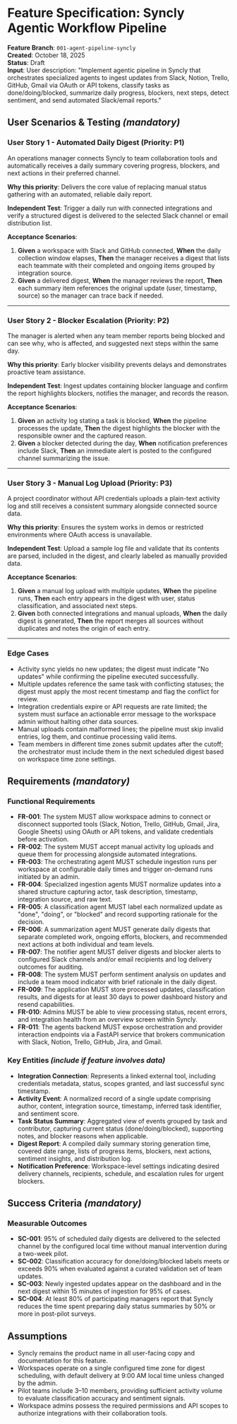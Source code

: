 # Feature Specification: Syncly Agentic Workflow Pipeline

**Feature Branch**: `001-agent-pipeline-syncly`  
**Created**: October 18, 2025  
**Status**: Draft  
**Input**: User description: "Implement agentic pipeline in Syncly that orchestrates specialized agents to ingest updates from Slack, Notion, Trello, GitHub, Gmail via OAuth or API tokens, classify tasks as done/doing/blocked, summarize daily progress, blockers, next steps, detect sentiment, and send automated Slack/email reports."

## User Scenarios & Testing *(mandatory)*

### User Story 1 - Automated Daily Digest (Priority: P1)

An operations manager connects Syncly to team collaboration tools and automatically receives a daily summary covering progress, blockers, and next actions in their preferred channel.

**Why this priority**: Delivers the core value of replacing manual status gathering with an automated, reliable daily report.

**Independent Test**: Trigger a daily run with connected integrations and verify a structured digest is delivered to the selected Slack channel or email distribution list.

**Acceptance Scenarios**:

1. **Given** a workspace with Slack and GitHub connected, **When** the daily collection window elapses, **Then** the manager receives a digest that lists each teammate with their completed and ongoing items grouped by integration source.
2. **Given** a delivered digest, **When** the manager reviews the report, **Then** each summary item references the original update (user, timestamp, source) so the manager can trace back if needed.

---

### User Story 2 - Blocker Escalation (Priority: P2)

The manager is alerted when any team member reports being blocked and can see why, who is affected, and suggested next steps within the same day.

**Why this priority**: Early blocker visibility prevents delays and demonstrates proactive team assistance.

**Independent Test**: Ingest updates containing blocker language and confirm the report highlights blockers, notifies the manager, and records the reason.

**Acceptance Scenarios**:

1. **Given** an activity log stating a task is blocked, **When** the pipeline processes the update, **Then** the digest highlights the blocker with the responsible owner and the captured reason.
2. **Given** a blocker detected during the day, **When** notification preferences include Slack, **Then** an immediate alert is posted to the configured channel summarizing the issue.

---

### User Story 3 - Manual Log Upload (Priority: P3)

A project coordinator without API credentials uploads a plain-text activity log and still receives a consistent summary alongside connected source data.

**Why this priority**: Ensures the system works in demos or restricted environments where OAuth access is unavailable.

**Independent Test**: Upload a sample log file and validate that its contents are parsed, included in the digest, and clearly labeled as manually provided data.

**Acceptance Scenarios**:

1. **Given** a manual log upload with multiple updates, **When** the pipeline runs, **Then** each entry appears in the digest with user, status classification, and associated next steps.
2. **Given** both connected integrations and manual uploads, **When** the daily digest is generated, **Then** the report merges all sources without duplicates and notes the origin of each entry.

---

### Edge Cases

- Activity sync yields no new updates; the digest must indicate "No updates" while confirming the pipeline executed successfully.
- Multiple updates reference the same task with conflicting statuses; the digest must apply the most recent timestamp and flag the conflict for review.
- Integration credentials expire or API requests are rate limited; the system must surface an actionable error message to the workspace admin without halting other data sources.
- Manual uploads contain malformed lines; the pipeline must skip invalid entries, log them, and continue processing valid items.
- Team members in different time zones submit updates after the cutoff; the orchestrator must include them in the next scheduled digest based on workspace time zone settings.

## Requirements *(mandatory)*

### Functional Requirements

- **FR-001**: The system MUST allow workspace admins to connect or disconnect supported tools (Slack, Notion, Trello, GitHub, Gmail, Jira, Google Sheets) using OAuth or API tokens, and validate credentials before activation.
- **FR-002**: The system MUST accept manual activity log uploads and queue them for processing alongside automated integrations.
- **FR-003**: The orchestrating agent MUST schedule ingestion runs per workspace at configurable daily times and trigger on-demand runs initiated by an admin.
- **FR-004**: Specialized ingestion agents MUST normalize updates into a shared structure capturing actor, task description, timestamp, integration source, and raw text.
- **FR-005**: A classification agent MUST label each normalized update as "done", "doing", or "blocked" and record supporting rationale for the decision.
- **FR-006**: A summarization agent MUST generate daily digests that separate completed work, ongoing efforts, blockers, and recommended next actions at both individual and team levels.
- **FR-007**: The notifier agent MUST deliver digests and blocker alerts to configured Slack channels and/or email recipients and log delivery outcomes for auditing.
- **FR-008**: The system MUST perform sentiment analysis on updates and include a team mood indicator with brief rationale in the daily digest.
- **FR-009**: The application MUST store processed updates, classification results, and digests for at least 30 days to power dashboard history and resend capabilities.
- **FR-010**: Admins MUST be able to view processing status, recent errors, and integration health from an overview screen within Syncly.
- **FR-011**: The agents backend MUST expose orchestration and provider interaction endpoints via a FastAPI service that brokers communication with Slack, Notion, Trello, GitHub, Jira, and Gmail.

### Key Entities *(include if feature involves data)*

- **Integration Connection**: Represents a linked external tool, including credentials metadata, status, scopes granted, and last successful sync timestamp.
- **Activity Event**: A normalized record of a single update comprising author, content, integration source, timestamp, inferred task identifier, and sentiment score.
- **Task Status Summary**: Aggregated view of events grouped by task and contributor, capturing current status (done/doing/blocked), supporting notes, and blocker reasons when applicable.
- **Digest Report**: A compiled daily summary storing generation time, covered date range, lists of progress items, blockers, next actions, sentiment insights, and distribution log.
- **Notification Preference**: Workspace-level settings indicating desired delivery channels, recipients, schedule, and escalation rules for urgent blockers.

## Success Criteria *(mandatory)*

### Measurable Outcomes

- **SC-001**: 95% of scheduled daily digests are delivered to the selected channel by the configured local time without manual intervention during a two-week pilot.
- **SC-002**: Classification accuracy for done/doing/blocked labels meets or exceeds 90% when evaluated against a curated validation set of team updates.
- **SC-003**: Newly ingested updates appear on the dashboard and in the next digest within 15 minutes of ingestion for 95% of cases.
- **SC-004**: At least 80% of participating managers report that Syncly reduces the time spent preparing daily status summaries by 50% or more in post-pilot surveys.

## Assumptions

- Syncly remains the product name in all user-facing copy and documentation for this feature.
- Workspaces operate on a single configured time zone for digest scheduling, with default delivery at 9:00 AM local time unless changed by the admin.
- Pilot teams include 3–10 members, providing sufficient activity volume to evaluate classification accuracy and sentiment signals.
- Workspace admins possess the required permissions and API scopes to authorize integrations with their collaboration tools.

